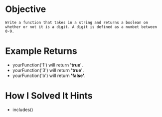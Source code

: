 # Objective
    Write a function that takes in a string and returns a boolean on whether or not it is a digit. A digit is defined as a numbet between 0-9.

# Example Returns

* yourFunction('1') will return **'true'**.
* yourFunction('3') will return **'true'**.
* yourFunction('b') will return **'false'**.

# How I Solved It Hints

* includes()